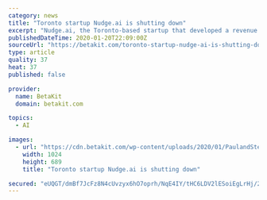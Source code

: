 ```yaml
---
category: news
title: "Toronto startup Nudge.ai is shutting down"
excerpt: "Nudge.ai, the Toronto-based startup that developed a revenue intelligence platform, announced to its users on Monday that the company is shutting down. In a letter to sent to customers and obtained by BetaKit, Nudge co-founders Paul Teshima and Steven Woods explained that “the Nudge service is going away,” stating that “we were not able ..."
publishedDateTime: 2020-01-20T22:09:00Z
sourceUrl: "https://betakit.com/toronto-startup-nudge-ai-is-shutting-down/"
type: article
quality: 37
heat: 37
published: false

provider:
  name: BetaKit
  domain: betakit.com

topics:
  - AI

images:
  - url: "https://cdn.betakit.com/wp-content/uploads/2020/01/PaulandSteve-1024x689.jpg"
    width: 1024
    height: 689
    title: "Toronto startup Nudge.ai is shutting down"

secured: "eUQGT/dmBf7JcFz8N4cUvzyx6hO7oprh/NqE4IY/tHC6LDV2lESoiEgLrHj/2osCxHhO1DOb3/1s40n516DDheOb18hd9h0uerTeqqA5DWv+dr9TrTnfEPyjc30Fq2mWzGsS0qPstIRZDvbv8eTHSEXjd2ZVgLJb2sPT5Qp3oCnU705WI6IC4qKksa8IOq816ZFpJnCddatuVEAECZye0QbCqSi409PALpFTEUQjbx2pJkGZ3GJewKdTu0yyngUbclkC1QjzppCiuUubF2r12ZHJmwLphHL2Ju/DLdidzTcG069/LDazDeaV1UcugH5pbjGV1lNHpQSfRHcP/sykxUzmbwX9L/1/5bp69H5345JtdUpxV8MxggiyURzmw3FGADmfqtGsWehXC5Z2qLWHSWGjReZjhOyshkSisk24K7TK9Vw0wCBRZqW3x5XW+YgR5rHMjeJwX6YyWRvUh/rXnw==;kPApBlIz6zazB6uUeVScng=="
---
```


